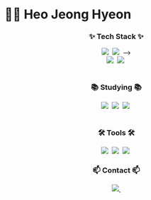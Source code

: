 # 🙇‍♂️ Heo Jeong Hyeon 



<!--
**JeongHyeon-Heo/JeongHyeon-Heo** is a ✨ _special_ ✨ repository because its `README.md` (this file) appears on your GitHub profile.




<!--내용 부분-->
<h3 align="center">✨ Tech Stack ✨</h3>
<div align="center">
  <img src="https://img.shields.io/badge/java-20232a.svg?style=for-the-badge&logo=java&logoColor=61DAFB" />&nbsp
  <img src="https://img.shields.io/badge/Spring Boot-F7DF1E.svg?style=for-the-badge&logo=spring Boot&logoColor=20232a" />&nbsp
<!--   <img src="https://img.shields.io/badge/html5-E34F26.svg?style=for-the-badge&logo=html5&logoColor=white" />&nbsp
<!--   <img src="https://img.shields.io/badge/spring-181717.svg?style=for-the-badge&logo=spring&logoColor=white" />&nbsp --> -->
</div>

<div align="center">
  <img src="https://img.shields.io/badge/MySQL-DB7093?style=for-the-badge&logo=mysql&logoColor=ffd35b" />&nbsp
  <img src="https://img.shields.io/badge/spring data jpa-1daabb.svg?style=for-the-badge&logo=spring%20data%20jpa&logoColor=white" />&nbsp
<!--   <img src="https://img.shields.io/badge/spring security-1572B6.svg?style=for-the-badge&logo=spring security&logoColor=white" />&nbsp -->
<!--   <img src="https://img.shields.io/badge/jwt-3670A0?style=for-the-badge&logo=jwt&logoColor=ffdd54" />&nbsp -->
</div>

<br>

<h3 align="center">📚 Studying 📚</h3>
<div align="center">
  <img src="https://img.shields.io/badge/aws-FF4154?style=for-the-badge&logo=amazon%20ec2&logoColor=white" />&nbsp
    <img src="https://img.shields.io/badge/spring security-1572B6.svg?style=for-the-badge&logo=spring security&logoColor=white" />&nbsp
<!-- <img src="https://img.shields.io/badge/docker-3578E5?style=for-the-badge&logo=&logoColor=white" />&nbsp -->
  <img src="https://img.shields.io/badge/jpa-3578E5?style=for-the-badge&logo=jpa&logoColor=white" />&nbsp

</div>

<br>

<h3 align="center">🛠 Tools 🛠</h3>
<div align="center">
  <img src="https://img.shields.io/badge/git-F05033.svg?style=for-the-badge&logo=git&logoColor=white" />&nbsp
  <img src="https://img.shields.io/badge/github-181717.svg?style=for-the-badge&logo=github&logoColor=white" />&nbsp
  <img src="https://img.shields.io/badge/Notion-F3F3F3.svg?style=for-the-badge&logo=notion&logoColor=black" />&nbsp
</div>


<h3 align="center">📫 Contact 📫</h3>
<div align="center">
<!--   <a href="https://velog.io/@auspiciousjh"> -->
<!--     <img src="https://img.shields.io/badge/Velog-1EBC8F?style=for-the-badge&logo=velog&logoColor=white" />&nbsp -->
<!--   </a> -->
  <a href="mailto:auspiciousjh@hansung.ac.kr">
    <img
      src="https://img.shields.io/badge/auspiciousjh@hansung.ac.kr-D14836?style=for-the-badge&logo=gmail&logoColor=white"/>&nbsp
  </a>
</div>



